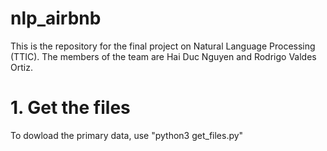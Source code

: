 # nlp_airbnb
This is the repository for the final project on Natural Language Processing (TTIC). The members of the team are Hai Duc Nguyen and Rodrigo Valdes Ortiz.

# 1. Get the files
To dowload the primary data, use "python3 get_files.py"

